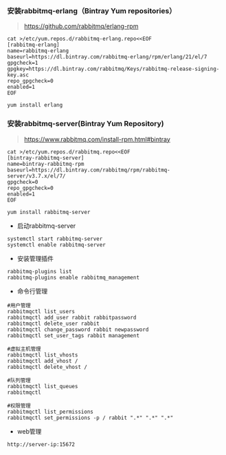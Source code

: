 ### 安装rabbitmq-erlang（Bintray Yum repositories）
>https://github.com/rabbitmq/erlang-rpm
```
cat >/etc/yum.repos.d/rabbitmq-erlang.repo<<EOF
[rabbitmq-erlang]
name=rabbitmq-erlang
baseurl=https://dl.bintray.com/rabbitmq-erlang/rpm/erlang/21/el/7
gpgcheck=1
gpgkey=https://dl.bintray.com/rabbitmq/Keys/rabbitmq-release-signing-key.asc
repo_gpgcheck=0
enabled=1
EOF
```
```
yum install erlang
```

### 安装rabbitmq-server(Bintray Yum Repository)
>https://www.rabbitmq.com/install-rpm.html#bintray
```
cat >/etc/yum.repos.d/rabbitmq.repo<<EOF
[bintray-rabbitmq-server]
name=bintray-rabbitmq-rpm
baseurl=https://dl.bintray.com/rabbitmq/rpm/rabbitmq-server/v3.7.x/el/7/
gpgcheck=0
repo_gpgcheck=0
enabled=1
EOF
```
```
yum install rabbitmq-server
```

* 启动rabbitmq-server
```
systemctl start rabbitmq-server
systemctl enable rabbitmq-server
```

* 安装管理插件
```
rabbitmq-plugins list                      
rabbitmq-plugins enable rabbitmq_management
```

* 命令行管理
```
#用户管理
rabbitmqctl list_users 
rabbitmqctl add_user rabbit rabbitpassword
rabbitmqctl delete_user rabbit 
rabbitmqctl change_password rabbit newpassword 
rabbitmqctl set_user_tags rabbit management

#虚拟主机管理
rabbitmqctl list_vhosts
rabbitmqctl add_vhost /
rabbitmqctl delete_vhost /

#队列管理
rabbitmqctl list_queues
rabbitmqctl 

#权限管理
rabbitmqctl list_permissions
rabbitmqctl set_permissions -p / rabbit ".*" ".*" ".*"
```

* web管理
```
http://server-ip:15672
```